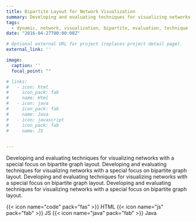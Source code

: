 ```yaml
---
title: Bipartite Layout for Network Visualization
summary: Developing and evaluating techniques for visualizing networks with a special focus on bipartite graph layout.<br/>{{< icon name="code" pack="fas" >}}{{< icon name="code" pack="fas" >}}{{< icon name="code" pack="fas" >}}
tags:
  - dynamic, network, visualization, bipartite, evaluation, technique
date: "2016-04-27T00:00:00Z"

# Optional external URL for project (replaces project detail page).
external_link: ''

image:
  caption: ''
  focal_point: ""

# links:
#   - icon: html
#     icon_pack: fab
#     name: Html
#   - icon: java
#     icon_pack: fab
#     name: Java
#   - icon: javascript
#     icon_pack: fab
#     name: JS
    

---
```

Developing and evaluating techniques for visualizing networks with a special focus on bipartite graph layout. Developing and evaluating techniques for visualizing networks with a special focus on bipartite graph layout. Developing and evaluating techniques for visualizing networks with a special focus on bipartite graph layout. Developing and evaluating techniques for visualizing networks with a special focus on bipartite graph layout. 

{{< icon name="code" pack="fas" >}} HTML
{{< icon name="js" pack="fab" >}} JS
{{< icon name="java" pack="fab" >}} Java